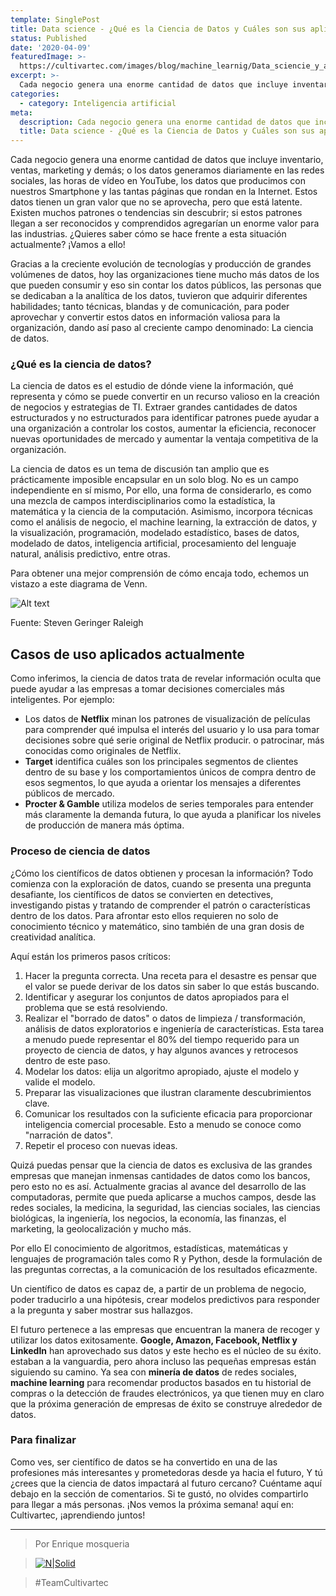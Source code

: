 ```yaml
---
template: SinglePost
title: Data science - ¿Qué es la Ciencia de Datos y Cuáles son sus aplicaciones?
status: Published
date: '2020-04-09'
featuredImage: >-
  https://cultivartec.com/images/blog/machine_learnig/Data_sciencie_y_aplicaciones_portada.jpeg
excerpt: >-
  Cada negocio genera una enorme cantidad de datos que incluye inventario, ventas, marketing y demás; o los datos generamos diariamente en las redes sociales, las horas de vídeo en YouTube, los datos que producimos con nuestros Smartphone y las tantas páginas que rondan en la Internet. Estos datos tienen un gran valor que no se aprovecha, pero que está latente. Existen muchos patrones o tendencias sin descubrir; si estos patrones llegan a ser reconocidos y comprendidos agregarían un enorme valor para las industrias. ¿Quieres saber cómo se hace frente a esta situación actualmente? ¡Vamos a ello!
categories:
  - category: Inteligencia artificial
meta:
  description: Cada negocio genera una enorme cantidad de datos que incluye inventario, ventas, marketing y demás; o los datos generamos diariamente en las redes sociales, las horas de vídeo en YouTube, los datos que producimos con nuestros Smartphone y las tantas páginas que rondan en la Internet. Estos datos tienen un gran valor que no se aprovecha, pero que está latente. Existen muchos patrones o tendencias sin descubrir; si estos patrones llegan a ser reconocidos y comprendidos agregarían un enorme valor para las industrias. ¿Quieres saber cómo se hace frente a esta situación actualmente?
  title: Data science - ¿Qué es la Ciencia de Datos y Cuáles son sus aplicaciones?
---
```



Cada negocio genera una enorme cantidad de datos que incluye inventario, ventas, marketing y demás; o los datos generamos diariamente en las redes sociales, las horas de vídeo en YouTube, los datos que producimos con nuestros Smartphone y las tantas páginas que rondan en la Internet. Estos datos tienen un gran valor que no se aprovecha, pero que está latente. Existen muchos patrones o tendencias sin descubrir; si estos patrones llegan a ser reconocidos y comprendidos agregarían un enorme valor para las industrias. ¿Quieres saber cómo se hace frente a esta situación actualmente? ¡Vamos a ello!

Gracias a la creciente evolución de tecnologías y producción de grandes volúmenes de datos, hoy las organizaciones tiene mucho más datos de los que pueden consumir y eso sin contar los datos públicos, las personas que se dedicaban a la analítica de los datos, tuvieron que adquirir diferentes habilidades; tanto técnicas, blandas y de comunicación, para poder aprovechar y convertir estos datos en información valiosa para la organización, dando así paso al creciente campo denominado: La ciencia de datos.

### ¿Qué es la ciencia de datos?

La ciencia de datos es el estudio de dónde viene la información, qué representa y cómo se puede convertir en un recurso valioso en la creación de negocios y estrategias de TI. Extraer grandes cantidades de datos estructurados y no estructurados para identificar patrones puede ayudar a una organización a controlar los costos, aumentar la eficiencia, reconocer nuevas oportunidades de mercado y aumentar la ventaja competitiva de la organización.

La ciencia de datos es un tema de discusión tan amplio que es prácticamente imposible encapsular en un solo blog. No es un campo independiente en sí mismo, Por ello, una forma de considerarlo, es como una mezcla de campos interdisciplinarios como la estadística, la matemática y la ciencia de la computación. Asimismo, incorpora técnicas como el análisis de negocio, el machine learning, la extracción de datos, y la visualización, programación, modelado estadístico, bases de datos, modelado de datos, inteligencia artificial, procesamiento del lenguaje natural, análisis predictivo, entre otras.
 
Para obtener una mejor comprensión de cómo encaja todo, echemos un vistazo a este diagrama de Venn.


![Alt text](https://cultivartec.com/images/blog/machine_learnig/Data_sciencie_y_aplicaciones.png 'DataSciencie')

Fuente: Steven Geringer Raleigh

## Casos de uso aplicados actualmente

Como inferimos, la ciencia de datos trata de revelar información oculta que puede ayudar a las empresas a tomar decisiones comerciales más inteligentes. Por ejemplo:

 
* Los datos de **Netflix** minan los patrones de visualización de películas para comprender qué impulsa el interés del usuario y lo usa para tomar decisiones sobre qué serie original de Netflix producir. o patrocinar, más conocidas como originales de Netflix.
* **Target** identifica cuáles son los principales segmentos de clientes dentro de su base y los comportamientos únicos de compra dentro de esos segmentos, lo que ayuda a orientar los mensajes a diferentes públicos de mercado.
* **Procter & Gamble** utiliza modelos de series temporales para entender más claramente la demanda futura, lo que ayuda a planificar los niveles de producción de manera más óptima.

### Proceso de ciencia de datos

¿Cómo los científicos de datos obtienen y procesan la información? Todo comienza con la exploración de datos, cuando se presenta una pregunta desafiante, los científicos de datos se convierten en detectives, investigando pistas y tratando de comprender el patrón o características dentro de los datos. Para afrontar esto ellos requieren no solo de conocimiento técnico y matemático, sino también de una gran dosis de creatividad analítica.


Aquí están los primeros pasos críticos:
1. Hacer la pregunta correcta. Una receta para el desastre es pensar que el valor se puede derivar de los datos sin saber lo que estás buscando.
2. Identificar y asegurar los conjuntos de datos apropiados para el problema que se está resolviendo.
3. Realizar el "borrado de datos" o datos de limpieza / transformación, análisis de datos exploratorios e ingeniería de características. Esta tarea a menudo puede representar el 80% del tiempo requerido para un proyecto de ciencia de datos, y hay algunos avances y retrocesos dentro de este paso.
4. Modelar los datos: elija un algoritmo apropiado, ajuste el modelo y valide el modelo.
5. Preparar las visualizaciones que ilustran claramente descubrimientos clave.
6. Comunicar los resultados con la suficiente eficacia para proporcionar inteligencia comercial procesable. Esto a menudo se conoce como "narración de datos".
7. Repetir el proceso con nuevas ideas.

Quizá puedas pensar que la ciencia de datos es exclusiva de las grandes empresas que manejan inmensas cantidades de datos como los bancos, pero esto no es así. Actualmente gracias al avance del desarrollo de las computadoras, permite que pueda aplicarse a muchos campos, desde las redes sociales, la medicina, la seguridad, las ciencias sociales, las ciencias biológicas, la ingeniería, los negocios, la economía, las finanzas, el marketing, la geolocalización y mucho más.

Por ello El conocimiento de algoritmos, estadísticas, matemáticas y lenguajes de programación tales como R y Python, desde la formulación de las preguntas correctas, a la comunicación de los resultados eficazmente.

Un científico de datos es capaz de, a partir de un problema de negocio, poder traducirlo a una hipótesis, crear modelos predictivos para responder a la pregunta y saber mostrar sus hallazgos.

El futuro pertenece a las empresas que encuentran la manera de recoger y utilizar los datos exitosamente. **Google, Amazon, Facebook, Netflix y LinkedIn** han aprovechado sus datos y este hecho es el núcleo de su éxito. estaban a la vanguardia, pero ahora incluso las pequeñas empresas están siguiendo su camino. Ya sea con **minería de datos** de redes sociales, **machine learning** para recomendar productos basados en tu historial de compras o la detección de fraudes electrónicos, ya que tienen muy en claro que la próxima generación de empresas de éxito se construye alrededor de datos.

### Para finalizar
Como ves, ser científico de datos se ha convertido en una de las profesiones más interesantes y prometedoras desde ya hacia el futuro, Y tú ¿crees que la ciencia de datos impactará al futuro cercano? Cuéntame aquí debajo en la sección de comentarios. Si te gustó, no olvides compartirlo para llegar a más personas. ¡Nos vemos la próxima semana! aquí en: Cultivartec, ¡aprendiendo juntos!


---

> Por Enrique mosqueria

> [![N|Solid](https://i.imgur.com/iYkheW1.png=20x20)](https://twitter.com/csalazaraz)

> #TeamCultivartec
